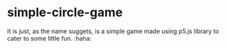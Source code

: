 # simple-circle-game
It is just, as the name suggets, is a simple game made using p5.js library to cater to some little fun. :haha:

